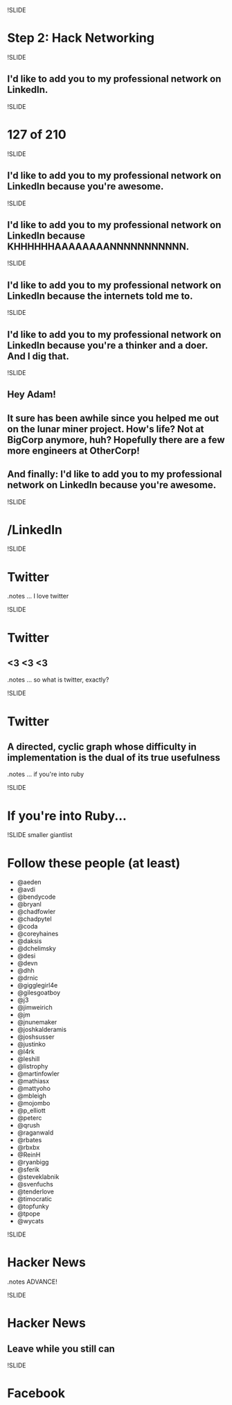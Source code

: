 !SLIDE
# Step 2: Hack Networking

!SLIDE
## I'd like to add you to my professional network on LinkedIn.

!SLIDE
# 127 of 210

!SLIDE
## I'd like to add you to my professional network on LinkedIn <span class="ul">because you're awesome</span>.

!SLIDE
## I'd like to add you to my professional network on LinkedIn because KHHHHHHAAAAAAAANNNNNNNNNNN.

!SLIDE
## I'd like to add you to my professional network on LinkedIn because the internets told me to. 

!SLIDE
## I'd like to add you to my professional network on LinkedIn because you're a thinker and a doer. And I dig that.

!SLIDE
## Hey Adam! 

## It sure has been awhile since you helped me out on the lunar miner project. How's life? Not at BigCorp anymore, huh? Hopefully there are a few more engineers at OtherCorp! 

## And finally: I'd like to add you to my professional network on LinkedIn because you're awesome. 

!SLIDE
# /LinkedIn

!SLIDE
# Twitter

.notes ... I love twitter

!SLIDE
# Twitter
## &lt;3 &lt;3 &lt;3

.notes ... so what is twitter, exactly?

!SLIDE
# Twitter
## A directed, cyclic graph whose difficulty in implementation is the dual of its true usefulness

.notes ... if you're into ruby

!SLIDE
# If you're into Ruby...

!SLIDE smaller giantlist
# Follow these people (at least)
* @aeden
* @avdi
* @bendycode
* @bryanl
* @chadfowler
* @chadpytel
* @coda
* @coreyhaines
* @daksis
* @dchelimsky
* @desi
* @devn
* @dhh
* @drnic
* @gigglegirl4e
* @gilesgoatboy
* @j3
* @jimweirich
* @jm
* @jnunemaker
* @joshkalderamis
* @joshsusser
* @justinko
* @l4rk
* @leshill
* @listrophy
* @martinfowler
* @mathiasx
* @mattyoho
* @mbleigh
* @mojombo
* @p_elliott
* @peterc
* @qrush
* @raganwald
* @rbates
* @rbxbx
* @ReinH
* @ryanbigg
* @sferik
* @steveklabnik
* @svenfuchs
* @tenderlove
* @timocratic
* @topfunky
* @tpope
* @wycats

!SLIDE
# Hacker News

.notes ADVANCE!

!SLIDE
# Hacker News
## Leave while you still can

!SLIDE
# Facebook



<!--
Learn how to:
* Hack networking (the people kind)
* Trick companies into noticing you
* Find the right team to join
* Level up faster

For many companies, hiring you has become an annoyance; vast systems have been produced to sift and winnow through mountains of resumes. You don't have to subject yourself to this, but it'll take work on your part. Learn from Brad Grzesiak how to find the right company at which to start your career.

Strong opinions, lightly held
-->

